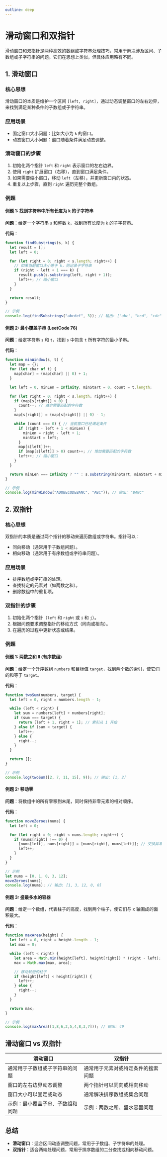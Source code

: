 ```yaml
---
outline: deep
---
```


# 滑动窗口和双指针

滑动窗口和双指针是两种高效的数组或字符串处理技巧，常用于解决涉及区间、子数组或子字符串的问题。它们在思想上类似，但具体应用略有不同。

## **1. 滑动窗口**

### **核心思想**

滑动窗口的本质是维护一个区间 `[left, right]`，通过动态调整窗口的左右边界，来找到满足某种条件的子数组或子字符串。

### **应用场景**

- 固定窗口大小问题：比如大小为 `k` 的窗口。
- 动态窗口大小问题：窗口随着条件满足动态调整。

### **滑动窗口的步骤**

1. 初始化两个指针 `left` 和 `right` 表示窗口的左右边界。
2. 使用 `right` 扩展窗口（右移），直到窗口满足条件。
3. 如果需要缩小窗口，移动 `left`（左移），并更新窗口内的状态。
4. 重复以上步骤，直到 `right` 遍历完整个数组。

### 例题

#### **例题 1: 找到字符串中所有长度为 k 的子字符串**

**问题**：给定一个字符串 `s` 和整数 `k`，找到所有长度为 `k` 的子字符串。

**代码**：

```jsx
function findSubstrings(s, k) {
  let result = [];
  let left = 0;

  for (let right = 0; right < s.length; right++) {
    // 如果当前窗口大小等于 k，则记录子字符串
    if (right - left + 1 === k) {
      result.push(s.substring(left, right + 1));
      left++; // 缩小窗口
    }
  }

  return result;
}

// 示例
console.log(findSubstrings("abcdef", 3)); // 输出: ["abc", "bcd", "cde", "def"]

```

#### **例题 2: 最小覆盖子串 (LeetCode 76)**

**问题**：给定字符串 `s` 和 `t`，找到 `s` 中包含 `t` 所有字符的最小子串。

**代码**：

```jsx
function minWindow(s, t) {
  let map = {};
  for (let char of t) {
    map[char] = (map[char] || 0) + 1;
  }

  let left = 0, minLen = Infinity, minStart = 0, count = t.length;

  for (let right = 0; right < s.length; right++) {
    if (map[s[right]] > 0) {
      count--; // 减少需要匹配的字符数
    }
    map[s[right]] = (map[s[right]] || 0) - 1;

    while (count === 0) { // 当前窗口已经满足条件
      if (right - left + 1 < minLen) {
        minLen = right - left + 1;
        minStart = left;
      }
      map[s[left]]++;
      if (map[s[left]] > 0) count++; // 增加需要匹配的字符数
      left++; // 缩小窗口
    }
  }

  return minLen === Infinity ? "" : s.substring(minStart, minStart + minLen);
}

// 示例
console.log(minWindow("ADOBECODEBANC", "ABC")); // 输出: "BANC"

```

## **2. 双指针**

### **核心思想**

双指针的本质是通过两个指针的移动来遍历数组或字符串。指针可以：

- 同向移动（通常用于子数组问题）。
- 相向移动（通常用于有序数组或字符串问题）。

### **应用场景**

- 排序数组或字符串的处理。
- 查找特定的元素对（如两数之和）。
- 删除数组中的重复项。

### **双指针的步骤**

1. 初始化两个指针（`left` 和 `right` 或 `i` 和 `j`）。
2. 根据问题要求调整指针的移动方式（同向或相向）。
3. 在遍历的过程中更新状态或结果。

### 例题

#### **例题 1: 两数之和 II (有序数组)**

**问题**：给定一个升序数组 `numbers` 和目标值 `target`，找到两个数的索引，使它们的和等于 `target`。

**代码**：

```jsx
function twoSum(numbers, target) {
  let left = 0, right = numbers.length - 1;

  while (left < right) {
    let sum = numbers[left] + numbers[right];
    if (sum === target) {
      return [left + 1, right + 1]; // 索引从 1 开始
    } else if (sum < target) {
      left++;
    } else {
      right--;
    }
  }

  return [];
}

// 示例
console.log(twoSum([2, 7, 11, 15], 9)); // 输出: [1, 2]

```

#### **例题 2: 移动零**

**问题**：将数组中的所有零移到末尾，同时保持非零元素的相对顺序。

**代码**：

```jsx
function moveZeroes(nums) {
  let left = 0;

  for (let right = 0; right < nums.length; right++) {
    if (nums[right] !== 0) {
      [nums[left], nums[right]] = [nums[right], nums[left]]; // 交换非零元素和零
      left++;
    }
  }
}

// 示例
let nums = [0, 1, 0, 3, 12];
moveZeroes(nums);
console.log(nums); // 输出: [1, 3, 12, 0, 0]

```

#### **例题 3: 盛最多水的容器**

**问题**：给定一个数组，代表柱子的高度，找到两个柱子，使它们与 x 轴围成的面积最大。

**代码**：

```jsx
function maxArea(height) {
  let left = 0, right = height.length - 1;
  let max = 0;

  while (left < right) {
    let area = Math.min(height[left], height[right]) * (right - left);
    max = Math.max(max, area);

    // 移动较短的柱子
    if (height[left] < height[right]) {
      left++;
    } else {
      right--;
    }
  }

  return max;
}

// 示例
console.log(maxArea([1,8,6,2,5,4,8,3,7])); // 输出: 49

```

## **滑动窗口 vs 双指针**

| **滑动窗口** | **双指针** |
| -- | -- |
| 通常用于子数组或子字符串的问题 | 通常用于元素对或特定条件的搜索问题 |
| 窗口的左右边界动态调整 | 两个指针可以同向或相向移动 |
| 窗口大小可以固定或动态 | 通常解决排序数组或集合问题 |
| 示例：最小覆盖子串、子数组和问题 | 示例：两数之和、盛水容器问题 |

##

## **总结**

- **滑动窗口**：适合区间动态调整问题，常用于子数组、子字符串的处理。
- **双指针**：适合两端处理问题，常用于排序数组的二分查找或相向移动问题。
